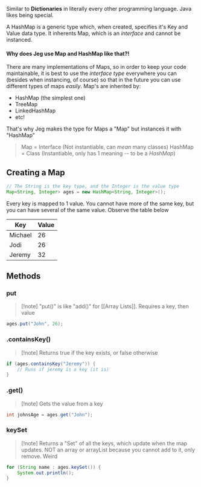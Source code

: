 Similar to **Dictionaries** in literally every other programming language. Java likes being special.

A HashMap is a generic type which, when created, specifies it's Key and Value data type. It inherents Map, which is an *interface* and cannot be instanced. 

#### Why does Jeg use Map and HashMap like that?!
There are many implementations of Maps, so in order to keep your code maintainable, it is best to use the *interface type* everywhere you can (besides when instancing, of course) so that in the future you can use different types of maps *easily*.
Map's are inherited by:
- HashMap (the simplest one)
- TreeMap
- LinkedHashMap
- etc!

That's why Jeg makes the type for Maps a "Map" but instances it with "HashMap"
> Map = Interface (Not instantiable, can *mean* many classes)
> HashMap = Class (Instantiable, only has 1 meaning -- to be a *HashMap*)

## Creating a Map
```java
// The String is the key type, and the Integer is the value type
Map<String, Integer> ages = new HashMap<String, Integer>();
```
Every key is mapped to 1 value. You cannot have more of the same key, but you can have several of the same value. Observe the table below

| Key     | Value |
| ------- | ----- |
| Michael | 26    |
| Jodi    | 26    |
| Jeremy  | 32    |
## Methods
### put
>[!note] "put()" is like "add()" for [[Array Lists]]. Requires a key, then value
```java
ages.put("John", 26);
```
### .containsKey()
>[!note] Returns true if the key exists, or false otherwise
```java
if (ages.containsKey("Jeremy")) {
	// Runs if jeremy is a key (it is)
}
```
### .get()
> [!note] Gets the value from a key
```java
int johnsAge = ages.get("John");
```
### keySet 
>[!note] Returns a "Set" of all the keys, which update when the map updates. NOT an array or arrayList because you cannot add to it, only remove. Weird

```java
for (String name : ages.keySet()) {
	System.out.println();
}
```